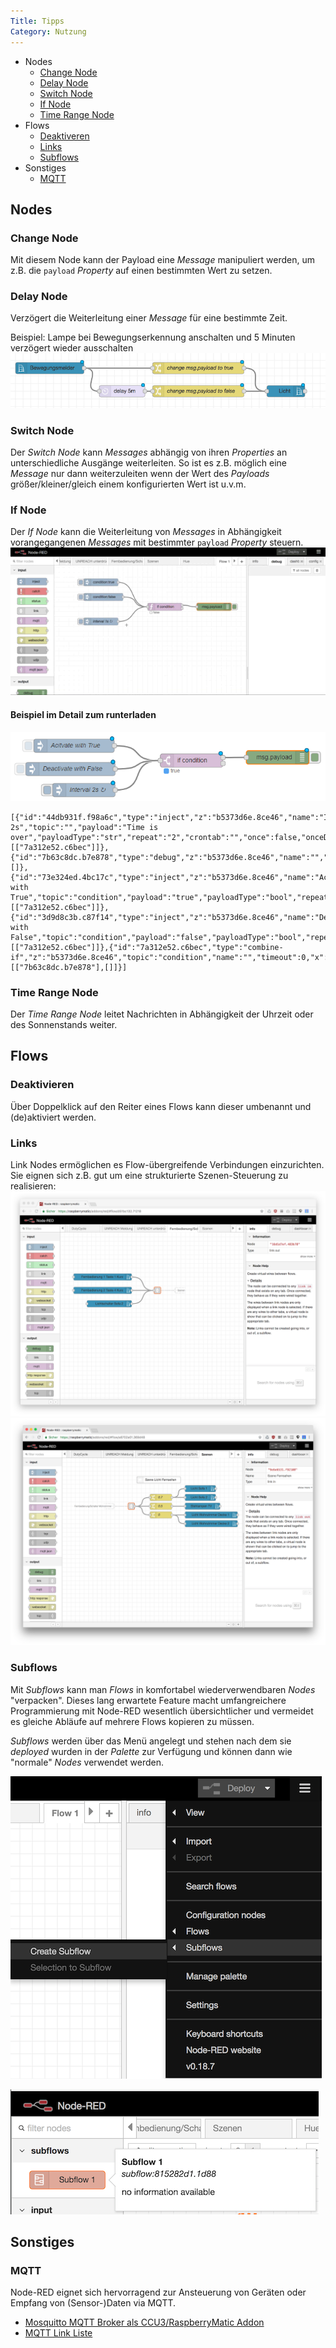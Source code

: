 ```yaml
---
Title: Tipps
Category: Nutzung
---
```


* Nodes
  * [Change Node](#change-node)
  * [Delay Node](#delay-node)
  * [Switch Node](#switch-node)
  * [If Node](#if-node)
  * [Time Range Node](#time-range)
* Flows
  * [Deaktiveren](#deaktivieren)
  * [Links](#links)
  * [Subflows](#subflows)
* Sonstiges  
  * [MQTT](#mqtt)

## Nodes

### Change Node

Mit diesem Node kann der Payload eine _Message_ manipuliert werden, um z.B. die `payload` _Property_ auf einen bestimmten Wert zu setzen.

### Delay Node

Verzögert die Weiterleitung einer _Message_ für eine bestimmte Zeit.

Beispiel: Lampe bei Bewegungserkennung anschalten und 5 Minuten verzögert wieder ausschalten ![](images/delay-1.png)

### Switch Node

Der _Switch Node_ kann _Messages_ abhängig von ihren _Properties_ an unterschiedliche Ausgänge weiterleiten. So ist es z.B. möglich eine _Message_ nur dann weiterzuleiten wenn der Wert des _Payloads_ größer/kleiner/gleich einem konfigurierten Wert ist u.v.m.

### If Node

Der _If Node_ kann die Weiterleitung von _Messages_ in Abhängigkeit vorangegangenen _Messages_ mit bestimmter `payload` _Property_ steuern. ![](images/if-1.mov.gif)

#### Beispiel im Detail zum runterladen
![if condition zum ausprobieren](https://github.com/drose28357/Pictures/blob/master/RedMatic-Flow-If-Condition.png)

```
[{"id":"44db931f.f98a6c","type":"inject","z":"b5373d6e.8ce46","name":"Interval 2s","topic":"","payload":"Time is over","payloadType":"str","repeat":"2","crontab":"","once":false,"onceDelay":0.1,"x":179,"y":695,"wires":[["7a312e52.c6bec"]]},{"id":"7b63c8dc.b7e878","type":"debug","z":"b5373d6e.8ce46","name":"","active":true,"tosidebar":true,"console":false,"tostatus":false,"complete":"false","x":612,"y":622,"wires":[]},{"id":"73e324ed.4bc17c","type":"inject","z":"b5373d6e.8ce46","name":"Acitvate with True","topic":"condition","payload":"true","payloadType":"bool","repeat":"","crontab":"","once":false,"onceDelay":0.1,"x":157,"y":596,"wires":[["7a312e52.c6bec"]]},{"id":"3d9d8c3b.c87f14","type":"inject","z":"b5373d6e.8ce46","name":"Deactivate with False","topic":"condition","payload":"false","payloadType":"bool","repeat":"","crontab":"","once":false,"onceDelay":0.1,"x":149,"y":648,"wires":[["7a312e52.c6bec"]]},{"id":"7a312e52.c6bec","type":"combine-if","z":"b5373d6e.8ce46","topic":"condition","name":"","timeout":0,"x":419.70001220703125,"y":629,"wires":[["7b63c8dc.b7e878"],[]]}]
```

### Time Range Node

Der _Time Range Node_ leitet Nachrichten in Abhängigkeit der Uhrzeit oder des Sonnenstands weiter. 

## Flows

### Deaktivieren

Über Doppelklick auf den Reiter eines Flows kann dieser umbenannt und (de)aktiviert werden.

### Links

Link Nodes ermöglichen es Flow-übergreifende Verbindungen einzurichten. Sie eignen sich z.B. gut um eine strukturierte Szenen-Steuerung zu realisieren:
![](images/link-1.png)
![](images/link-2.png)

### Subflows

Mit _Subflows_ kann man _Flows_ in komfortabel wiederverwendbaren _Nodes_ "verpacken". Dieses lang erwartete Feature macht umfangreichere Programmierung mit Node-RED wesentlich übersichtlicher und vermeidet es gleiche Abläufe auf mehrere Flows kopieren zu müssen.

_Subflows_ werden über das Menü angelegt und stehen nach dem sie _deployed_ wurden in der _Palette_ zur Verfügung und können dann wie "normale" _Nodes_ verwendet werden.

![](images/subflow-1.png)

![](images/subflow-2.png)

## Sonstiges

### MQTT

Node-RED eignet sich hervorragend zur Ansteuerung von Geräten oder Empfang von (Sensor-)Daten via MQTT.

* [Mosquitto MQTT Broker als CCU3/RaspberryMatic Addon](https://github.com/hobbyquaker/ccu-addon-mosquitto)
* [MQTT Link Liste](https://github.com/hobbyquaker/awesome-mqtt)